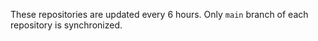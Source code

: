 These repositories are updated every 6 hours. Only `main` branch of each
repository is synchronized.
